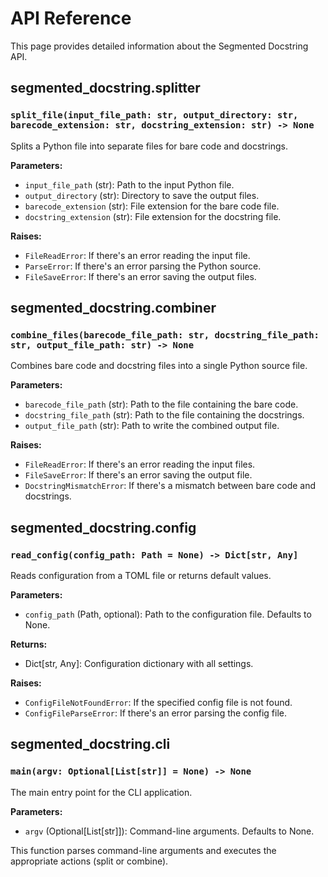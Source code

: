 # API Reference

This page provides detailed information about the Segmented Docstring API.

## segmented_docstring.splitter

### `split_file(input_file_path: str, output_directory: str, barecode_extension: str, docstring_extension: str) -> None`

Splits a Python file into separate files for bare code and docstrings.

**Parameters:**
- `input_file_path` (str): Path to the input Python file.
- `output_directory` (str): Directory to save the output files.
- `barecode_extension` (str): File extension for the bare code file.
- `docstring_extension` (str): File extension for the docstring file.

**Raises:**
- `FileReadError`: If there's an error reading the input file.
- `ParseError`: If there's an error parsing the Python source.
- `FileSaveError`: If there's an error saving the output files.

## segmented_docstring.combiner

### `combine_files(barecode_file_path: str, docstring_file_path: str, output_file_path: str) -> None`

Combines bare code and docstring files into a single Python source file.

**Parameters:**
- `barecode_file_path` (str): Path to the file containing the bare code.
- `docstring_file_path` (str): Path to the file containing the docstrings.
- `output_file_path` (str): Path to write the combined output file.

**Raises:**
- `FileReadError`: If there's an error reading the input files.
- `FileSaveError`: If there's an error saving the output file.
- `DocstringMismatchError`: If there's a mismatch between bare code and docstrings.

## segmented_docstring.config

### `read_config(config_path: Path = None) -> Dict[str, Any]`

Reads configuration from a TOML file or returns default values.

**Parameters:**
- `config_path` (Path, optional): Path to the configuration file. Defaults to None.

**Returns:**
- Dict[str, Any]: Configuration dictionary with all settings.

**Raises:**
- `ConfigFileNotFoundError`: If the specified config file is not found.
- `ConfigFileParseError`: If there's an error parsing the config file.

## segmented_docstring.cli

### `main(argv: Optional[List[str]] = None) -> None`

The main entry point for the CLI application.

**Parameters:**
- `argv` (Optional[List[str]]): Command-line arguments. Defaults to None.

This function parses command-line arguments and executes the appropriate actions (split or combine).
